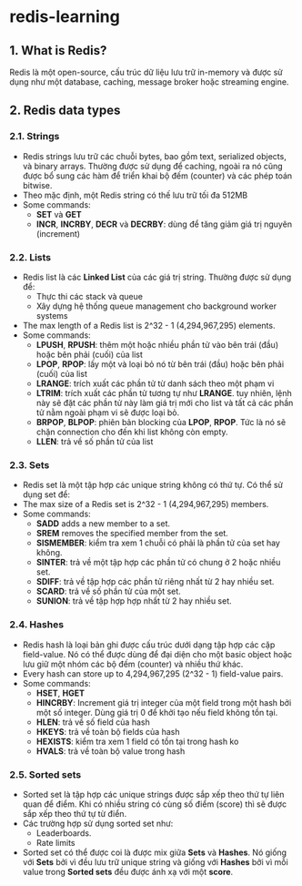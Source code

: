# redis-learning

## 1. What is Redis?

Redis là một open-source, cấu trúc dữ liệu lưu trữ in-memory và được sử dụng như một database, caching, message broker hoặc streaming engine.

## 2. Redis data types

### 2.1. Strings

- Redis strings lưu trữ các chuỗi bytes, bao gồm text, serialized objects, và binary arrays. Thường được sử dụng để caching, ngoài ra nó cũng được bổ sung các hàm để triển khai bộ đếm (counter) và các phép toán bitwise.
- Theo mặc định, một Redis string có thế lưu trữ tối đa 512MB
- Some commands:
  - **SET** và **GET**
  - **INCR**, **INCRBY**, **DECR** và **DECRBY**: dùng để tăng giảm giá trị nguyên (increment)

### 2.2. Lists

- Redis list là các **Linked List** của các giá trị string. Thường được sử dụng để:
  - Thực thi các stack và queue
  - Xây dựng hệ thống queue management cho background worker systems
- The max length of a Redis list is 2^32 - 1 (4,294,967,295) elements.
- Some commands:
  - **LPUSH**, **RPUSH**: thêm một hoặc nhiều phần tử vào bên trái (đầu) hoặc bên phải (cuối) của list
  - **LPOP**, **RPOP**: lấy một và loại bỏ nó từ bên trái (đầu) hoặc bên phải (cuối) của list
  - **LRANGE**: trích xuất các phần tử từ danh sách theo một phạm vi
  - **LTRIM**: trích xuất các phần tử tương tự như **LRANGE**. tuy nhiên, lệnh này sẽ đặt các phần tử này làm giá trị mới cho list và tất cả các phần tử nằm ngoài phạm vi sẽ được loại bỏ.
  - **BRPOP**, **BLPOP**: phiên bản blocking của **LPOP**, **RPOP**. Tức là nó sẽ chặn connection cho đến khi list không còn empty.
  - **LLEN**: trả về số phần tử của list

### 2.3. Sets

- Redis set là một tập hợp các unique string không có thứ tự. Có thể sử dụng set để:
- The max size of a Redis set is 2^32 - 1 (4,294,967,295) members.
- Some commands:
  - **SADD** adds a new member to a set.
  - **SREM** removes the specified member from the set.
  - **SISMEMBER**: kiểm tra xem 1 chuỗi có phải là phần tử của set hay không.
  - **SINTER**: trả về một tập hợp các phần tử có chung ở 2 hoặc nhiều set.
  - **SDIFF**: trả về tập hợp các phần tử riêng nhất từ 2 hay nhiều set.
  - **SCARD**: trả về số phần tử của một set.
  - **SUNION**: trả về tập hợp hợp nhất từ 2 hay nhiều set.

### 2.4. Hashes

- Redis hash là loại bản ghi được cấu trúc dưới dạng tập hợp các cặp field-value. Nó có thể được dùng để đại diện cho một basic object hoặc lưu giữ một nhóm các bộ đếm (counter) và nhiều thứ khác.
- Every hash can store up to 4,294,967,295 (2^32 - 1) field-value pairs.
- Some commands:
  - **HSET**, **HGET**
  - **HINCRBY**: Increment giá trị integer của một field trong một hash bởi một số integer. Dùng giá trị 0 để khởi tạo nếu field không tồn tại.
  - **HLEN**: trả về số field của hash
  - **HKEYS**: trả về toàn bộ fields của hash
  - **HEXISTS**: kiểm tra xem 1 field có tồn tại trong hash ko
  - **HVALS**: trả về toàn bộ value trong hash 

### 2.5. Sorted sets

- Sorted set là tập hợp các unique strings được sắp xếp theo thứ tự liên quan để điểm. Khi có nhiều string có cùng số điểm (score) thì sẽ được sắp xếp theo thứ tự từ điển.
- Các trường hợp sử dụng sorted set như:
  - Leaderboards.
  - Rate limits
- Sorted set có thể được coi là được mix giữa **Sets** và **Hashes**. Nó giống với **Sets** bởi vì đều lưu trữ unique string và giống với **Hashes** bởi vì mỗi value trong **Sorted sets** đều được ánh xạ với một **score**.
